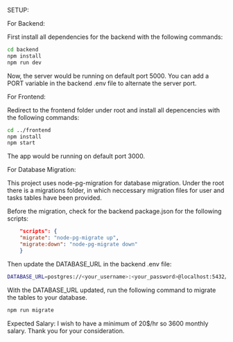 SETUP:

For Backend:

First install all dependencies for the backend with the following commands:
```bash
cd backend
npm install
npm run dev
```

Now, the server would be running on default port 5000. You can add a PORT variable in the backend .env file to alternate the server port.

For Frontend:

Redirect to the frontend folder under root and install all depencencies with the following commands:
```bash
cd ../frontend
npm install
npm start
```

The app would be running on default port 3000.


For Database Migration:

This project uses node-pg-migration for database migration. Under the root there is a migrations folder, in which neccessary migration files for user and tasks tables have been provided. 

Before the migration, check for the backend package.json for the following scripts:

```json
    "scripts": {
    "migrate": "node-pg-migrate up",
    "migrate:down": "node-pg-migrate down"
    }
```

Then update the DATABASE_URL in the backend .env file:

```bash
DATABASE_URL=postgres://<your_username>:<your_password>@localhost:5432/taskdb
```

With the DATABASE_URL updated, run the following command to migrate the tables to your database.

```bash
npm run migrate
```


Expected Salary:
I wish to have a minimum of 20$/hr so 3600 monthly salary. Thank you for your consideration.  